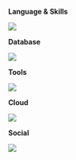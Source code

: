 **Language & Skills**
<p>
  <a>
    <img src="https://skillicons.dev/icons?i=docker,kubernetes,gradle,maven,kafka,nginx,java,go" />
  </a>
</p>

**Database**
<p>
  <a>
    <img src="https://skillicons.dev/icons?i=mysql,postgres,mongodb,redis,hibernate" />
  </a>
</p>

**Tools**
<p>
  <a>
    <img src="https://skillicons.dev/icons?i=linux,stackoverflow,vim,neovim,git,github,gitlab" />
  </a>
</p>

**Cloud**
<p>
  <a>
    <img src="https://skillicons.dev/icons?i=aws" />
  </a>
</p>

**Social**
<p>
  <a>
    <img src="https://skillicons.dev/icons?i=linkedin,discord" />
  </a>
</p>
